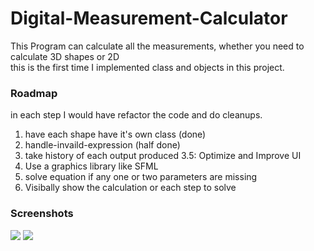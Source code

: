 # Digital-Measurement-Calculator
This Program can calculate all the measurements, whether you need to calculate 3D shapes or 2D <br />
this is the first time I implemented class and objects in this project.

### Roadmap
in each step I would have refactor the code and do cleanups.
1. have each shape have it's own class (done)
2. handle-invaild-expression (half done)
3. take history of each output produced
3.5: Optimize and Improve UI
4. Use a graphics library like SFML
5. solve equation if any one or two parameters are missing
6. Visibally show the calculation or each step to solve

### Screenshots
<img src="https://cdn.discordapp.com/attachments/856379885671940146/856383034218905610/unknown.png">
<img src="https://cdn.discordapp.com/attachments/856379885671940146/856383789113802762/unknown.png">

